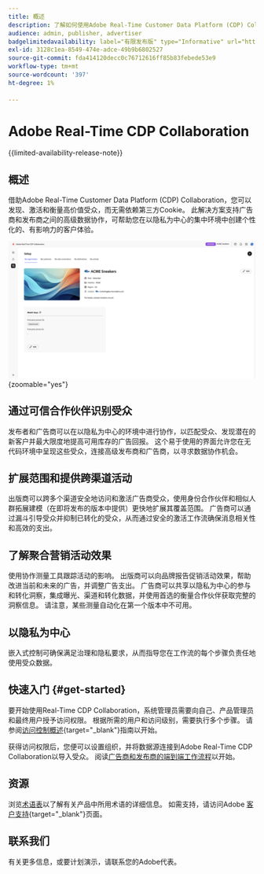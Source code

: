 ```yaml
---
title: 概述
description: 了解如何使用Adobe Real-Time Customer Data Platform (CDP) Collaboration发现、激活和衡量高价值受众，而无需依赖第三方Cookie。
audience: admin, publisher, advertiser
badgelimitedavailability: label="有限发布版" type="Informative" url="https://helpx.adobe.com/legal/product-descriptions/real-time-customer-data-platform-collaboration.html newtab=true"
exl-id: 3128c1ea-8549-474e-adce-49b9b6802527
source-git-commit: fda414120decc0c76712616ff85b83febede53e9
workflow-type: tm+mt
source-wordcount: '397'
ht-degree: 1%

---
```


# Adobe Real-Time CDP Collaboration

{{limited-availability-release-note}}

## 概述

借助Adobe Real-Time Customer Data Platform (CDP) Collaboration，您可以发现、激活和衡量高价值受众，而无需依赖第三方Cookie。 此解决方案支持广告商和发布商之间的高级数据协作，可帮助您在以隐私为中心的集中环境中创建个性化的、有影响力的客户体验。

![Real-Time CDP Collaboration设置页面，显示组织。](/help/assets/overview/set-up.png){zoomable="yes"}

## 通过可信合作伙伴识别受众

发布者和广告商可以在以隐私为中心的环境中进行协作，以匹配受众、发现潜在的新客户并最大限度地提高可用库存的广告回报。 这个易于使用的界面允许您在无代码环境中呈现这些受众，连接高级发布商和广告商，以寻求数据协作机会。

## 扩展范围和提供跨渠道活动

出版商可以跨多个渠道安全地访问和激活广告商受众，使用身份合作伙伴和相似人群拓展建模（在即将发布的版本中提供）更快地扩展其覆盖范围。 广告商可以通过漏斗引导受众并抑制已转化的受众，从而通过安全的激活工作流确保消息相关性和高效的支出。

## 了解聚合营销活动效果

使用协作测量工具跟踪活动的影响。 出版商可以向品牌报告促销活动效果，帮助改进当前和未来的广告，并调整广告支出。 广告商可以共享以隐私为中心的参与和转化洞察，集成曝光、渠道和转化数据，并使用首选的衡量合作伙伴获取完整的洞察信息。 请注意，某些测量自动化在第一个版本中不可用。

## 以隐私为中心

嵌入式控制可确保满足治理和隐私要求，从而指导您在工作流的每个步骤负责任地使用受众数据。

## 快速入门 {#get-started}

要开始使用Real-Time CDP Collaboration，系统管理员需要向自己、产品管理员和最终用户授予访问权限。 根据所需的用户和访问级别，需要执行多个步骤。 请参阅[访问控制概述](/help/guide/permissions/overview.md){target="_blank"}指南以开始。

获得访问权限后，您便可以设置组织，并将数据源连接到Adobe Real-Time CDP Collaboration以导入受众。 阅读[广告商和发布商的端到端工作流程](/help/guide/end-to-end-workflow.md)以开始。

<!-- Utilize the collaboration tools to compare and manage audiences effectively. Leverage real-time insights to inform your marketing strategies and deliver personalized customer experiences.  -->

## 资源

浏览[术语表](/help/guide/glossary.md)以了解有关产品中所用术语的详细信息。 如需支持，请访问Adobe [客户支持](https://experienceleague.adobe.com/home?lang=en&amp;support-tab=open-ticket#support){target="_blank"}页面。

## 联系我们

有关更多信息，或要计划演示，请联系您的Adobe代表。
